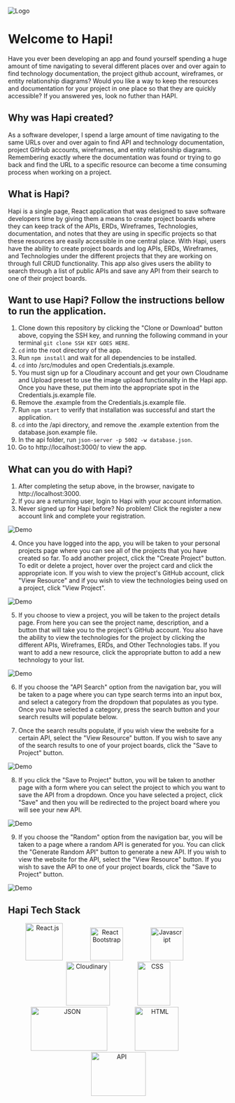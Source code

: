 ![ Logo ](./HapiLogoRobot.png)

# Welcome to Hapi! 
Have you ever been developing an app and found yourself spending a huge amount of time navigating to several different places over and over again to find technology documentation, the project github account, wireframes, or entity relationship diagrams? Would you like a way to keep the resources and documentation for your project in one place so that they are quickly accessible? If you answered yes, look no futher than HAPI.

## Why was Hapi created?
As a software developer, I spend a large amount of time navigating to the same URLs over and over again to find API and technology documentation, project GitHub accounts, wireframes, and entity relationship diagrams. Remembering exactly where the documentation was found or trying to go back and find the URL to a specific resource can become a time consuming process when working on a project. 

## What is Hapi?
Hapi is a single page, React application that was designed to save software developers time by giving them a means to create project boards where they can keep track of the APIs, ERDs, Wireframes, Technologies, documentation, and notes that they are using in specific projects so that these resources are easily accessible in one central place. With Hapi, users have the ability to create project boards and log APIs, ERDs, Wireframes, and Technologies under the different projects that they are working on through full CRUD functionality. This app also gives users the ability to search through a list of public APIs and save any API from their search to one of their project boards.


## Want to use Hapi? Follow the instructions bellow to run the application.

1. Clone down this repository by clicking the "Clone or Download" button above, copying the SSH key, and running the following command in your terminal `git clone SSH KEY GOES HERE`.
1. `cd` into the root directory of the app.
1. Run `npm install` and wait for all dependencies to be installed.
1. `cd` into /src/modules and open Credentials.js.example.
1. You must sign up for a Cloudinary account and get your own Cloudname and Upload preset to use the image upload functionality in the Hapi app. Once you have these, put them into the appropriate spot in the Credentials.js.example file.
1. Remove the .example from the Credentials.js.example file.
1. Run `npm start` to verify that installation was successful and start the application.
1. `cd` into the /api directory, and remove the .example extention from the database.json.example file. 
1. In the api folder, run `json-server -p 5002 -w database.json`.
1. Go to http://localhost:3000/ to view the app. 

## What can you do with Hapi?
1. After completing the setup above, in the browser, navigate to http://localhost:3000.
2. If you are a returning user, login to Hapi with your account information.
3. Never signed up for Hapi before? No problem! Click the register a new account link and complete your registration.

![ Demo ](./readmeimg/HapiLogin.png)

4. Once you have logged into the app, you will be taken to your personal projects page where you can see all of the projects that you have created so far. To add another project, click the "Create Project" button. To edit or delete a project, hover over the project card and click the appropriate icon. If you wish to view the project's GitHub account, click "View Resource" and if you wish to view the technologies being used on a project, click "View Project". 

![ Demo ](./readmeimg/hapiProjects.png)

5. If you choose to view a project, you will be taken to the project details page. From here you can see the project name, description, and a button that will take you to the project's GitHub account. You also have the ability to view the technologies for the project by clicking the different APIs, Wireframes, ERDs, and Other Technologies tabs. If you want to add a new resource, click the appropriate button to add a new technology to your list. 

![ Demo ](./readmeimg/hapi.jpg)

6. If you choose the "API Search" option from the navigation bar, you will be taken to a page where you can type search terms into an input box, and select a category from the dropdown that populates as you type. Once you have selected a category, press the search button and your search results will populate below. 

7. Once the search results populate, if you wish view the website for a certain API, select the "View Resource" button. If you wish to save any of the search results to one of your project boards, click the "Save to Project" button. 

![ Demo ](./readmeimg/HapiAPISearch.png)

8. If you click the "Save to Project" button, you will be taken to another page with a form where you can select the project to which you want to save the API from a dropdown. Once you have selected a project, click "Save" and then you will be redirected to the project board where you will see your new API. 

![ Demo ](./readmeimg/HapiForm.png)

9. If you choose the "Random" option from the navigation bar, you will be taken to a page where a random API is generated for you. You can click the "Generate Random API" button to generate a new API. If you wish to view the website for the API, select the "View Resource" button. If you wish to save the API to one of your project boards, click the "Save to Project" button. 

![ Demo ](./readmeimg/HAPIRandom.png)

## Hapi Tech Stack


<div align="center"><img src="./readmeimg/react.png" alt="React.js" width="85" height="85" />&nbsp&nbsp&nbsp&nbsp&nbsp&nbsp&nbsp&nbsp&nbsp&nbsp&nbsp&nbsp&nbsp&nbsp&nbsp&nbsp<img src="./readmeimg/reactBootstrap.svg" alt="React Bootstrap" width="75" height="75" />&nbsp&nbsp&nbsp&nbsp&nbsp&nbsp&nbsp&nbsp&nbsp&nbsp&nbsp&nbsp&nbsp&nbsp&nbsp&nbsp<img src="./readmeimg/javascriptyellow.png" alt="Javascript" width="75" height="75" />&nbsp&nbsp&nbsp&nbsp&nbsp&nbsp&nbsp&nbsp&nbsp&nbsp&nbsp&nbsp&nbsp&nbsp&nbsp&nbsp<img src="./readmeimg/cloudinary.png" alt="Cloudinary" width="100" height="100" />&nbsp&nbsp&nbsp&nbsp&nbsp&nbsp&nbsp&nbsp&nbsp&nbsp&nbsp&nbsp&nbsp&nbsp&nbsp&nbsp<img src="./readmeimg/css3.png" alt="CSS" width="75" height="100" /></div>


<div align="center"><img src="./readmeimg/json.png" alt="JSON" width="175" height="100" />&nbsp&nbsp&nbsp&nbsp&nbsp&nbsp&nbsp&nbsp&nbsp&nbsp&nbsp&nbsp&nbsp&nbsp&nbsp&nbsp<img src="./readmeimg/html.png" alt="HTML" width="100" height="100" />&nbsp&nbsp&nbsp&nbsp&nbsp&nbsp&nbsp&nbsp&nbsp&nbsp&nbsp&nbsp&nbsp&nbsp&nbsp&nbsp<img src="./readmeimg/api.png" alt="API" width="125" height="100" /></div>



